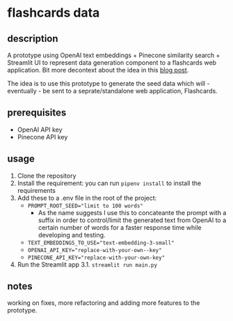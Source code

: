 # flashcards data

## description

A prototype using OpenAI text embeddings + Pinecone similarity search + Streamlit UI to represent data generation component to a flashcards web application. Bit more decontext about the idea in this [blog post](https://kamc.hashnode.dev/openai-streamlit-and-pinecone-db). 

The idea is to use this prototype to generate the seed data which will - eventually - be sent to a seprate/standalone web application, Flashcards.

## prerequisites
- OpenAI API key
- Pinecone API key

## usage

1. Clone the repository
2. Install the requirement:
    you can run `pipenv install` to install the requirements
3. Add these to a .env file in the root of the project:
    - `PROMPT_ROOT_SEED="limit to 100 words" `
        - As the name suggests I use this to concateante the prompt with a suffix in order to control/limit the generated text from OpenAI to a certain number of words for a faster response time while developing and testing.
    - `TEXT_EMBEDDINGS_TO_USE="text-embedding-3-small"`
    - `OPENAI_API_KEY="replace-with-your-own--key"`
    - `PINECONE_API_KEY="replace-with-your-own-key"`
3. Run the Streamlit app
    3.1. `streamlit run main.py`

## notes

working on fixes, more refactoring and adding more features to the prototype.

